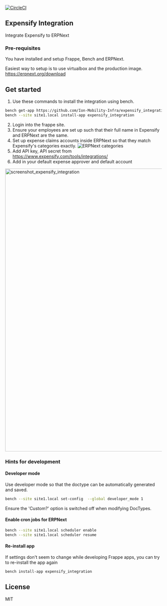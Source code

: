 [![CircleCI](https://circleci.com/gh/Ion-Mobility-Infra/expensify_integration/tree/main.svg?style=svg)](https://circleci.com/gh/Ion-Mobility-Infra/expensify_integration/tree/main)

## Expensify Integration

Integrate Expensify to ERPNext

### Pre-requisites

You have installed and setup Frappe, Bench and ERPNext.

Easiest way to setup is to use virtualbox and the production image. 
https://erpnext.org/download

## Get started

1. Use these commands to install the integration using bench.

```sh
bench get-app https://github.com/Ion-Mobility-Infra/expensify_integration.git
bench --site site1.local install-app expensify_integration
```
2. Login into the frappe site.
3. Ensure your employees are set up such that their full name in Expensify and ERPNext are the same.
4. Set up expense claims accounts inside ERPNext so that they match Expensify's categories exactly.
![ERPNext categories](https://user-images.githubusercontent.com/9346641/117965882-de69cd80-b355-11eb-9163-a9a6eef67591.png)
5. Add API key, API secret from https://www.expensify.com/tools/integrations/
6. Add in your default expense approver and default account

<img width="911" alt="screenshot_expensify_integration" src="https://user-images.githubusercontent.com/9346641/117952869-297ce400-b348-11eb-882f-041d5c7f3c9b.png">

### Hints for development

#### Developer mode
Use developer mode so that the doctype can be automatically generated and saved.
```sh
bench --site site1.local set-config  --global developer_mode 1
```
Ensure the 'Custom?' option is switched off when modifying DocTypes. 

#### Enable cron jobs for ERPNext
```sh
bench --site site1.local scheduler enable
bench --site site1.local scheduler resume
```

#### Re-install app
If settings don't seem to change while developing Frappe apps, you can try to re-install the app again 
```sh 
bench install-app expensify_integration
```
## License

MIT
